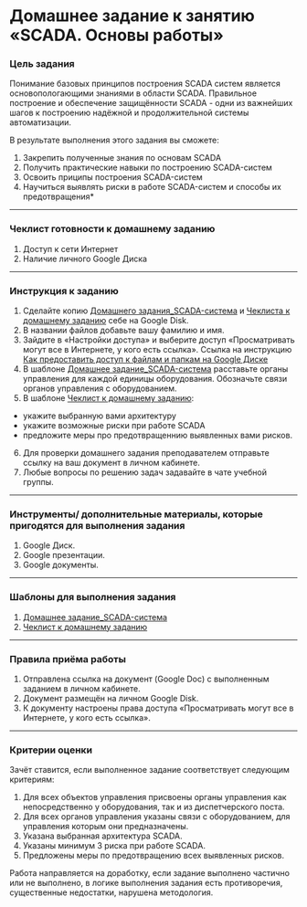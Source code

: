 # Домашнее задание к занятию «SCADA. Основы работы»

### Цель задания

Понимание базовых принципов построения SCADA систем является основопологающими знаниями в области SCADA. Правильное построение и обеспечение защищённости SCADA - одни из важнейших шагов к построению надёжной и продолжительной системы автоматизации. 

В результате выполнения этого задания вы сможете:

1. Закрепить полученные знания по основам SCADA
2. Получить практические навыки по построению SCADA-систем
3. Освоить приципы построения SCADA-систем
4. Научиться выявлять риски в работе SCADA-систем и способы их предотвращения*

------

### Чеклист готовности к домашнему заданию

1. Доступ к сети Интернет
2. Наличие личного Google Диска

------

### Инструкция к заданию

1. Сделайте копию [Домашнего задания_SCADA-система](https://docs.google.com/presentation/d/13YsoRdDblTP6Fo5f2yYAFzp5Jb3JNh3a1-FAPviO8dY/edit?usp=sharing) и [Чеклиста к домашнему заданию](https://docs.google.com/document/d/15CTEXO1hrDP8s88pEM3Fq_z9B5Nv2n2EbzoT-wIeiJY/edit?usp=sharing) себе на Google Disk.
1. В названии файлов добавьте вашу фамилию и имя.
1. Зайдите в «Настройки доступа» и выберите доступ «Просматривать могут все в Интернете, у кого есть ссылка». Ссылка на инструкцию [Как предоставить доступ к файлам и папкам на Google Диске](https://support.google.com/docs/answer/2494822?hl=ru&co=GENIE.Platform%3DDesktop)
1. В шаблоне [Домашнее задание_SCADA-система](https://docs.google.com/presentation/d/13YsoRdDblTP6Fo5f2yYAFzp5Jb3JNh3a1-FAPviO8dY/edit?usp=sharing) расставьте органы управления для каждой единицы оборудования. Обозначьте связи органов управления с оборудованием.
1. В шаблоне [Чеклист к домашнему заданию](https://docs.google.com/document/d/15CTEXO1hrDP8s88pEM3Fq_z9B5Nv2n2EbzoT-wIeiJY/edit?usp=sharing): 
- укажите выбранную вами архитектуру
- укажите возможные риски при работе SCADA
- предложите меры про предотвращеннию выявленных вами рисков.
6. Для проверки домашнего задания преподавателем отправьте ссылку на ваш документ в личном кабинете.
7. Любые вопросы по решению задач задавайте в чате учебной группы.

------

### Инструменты/ дополнительные материалы, которые пригодятся для выполнения задания

1. Google Диск.
2. Google презентации.
3. Google документы.

------
### Шаблоны для выполнения задания

1. [Домашнее задание_SCADA-система](https://docs.google.com/presentation/d/13YsoRdDblTP6Fo5f2yYAFzp5Jb3JNh3a1-FAPviO8dY/edit?usp=sharing)
2. [Чеклист к домашнему заданию](https://docs.google.com/document/d/15CTEXO1hrDP8s88pEM3Fq_z9B5Nv2n2EbzoT-wIeiJY/edit?usp=sharing)

------

### Правила приёма работы

1. Отправлена ссылка на документ (Google Doc) с выполненным заданием в личном кабинете.
2. Документ размещён на личном Google Disk.
3. К документу настроены права доступа «Просматривать могут все в Интернете, у кого есть ссылка».


------

### Критерии оценки

Зачёт ставится, если выполненное задание соответствует следующим критериям:

1. Для всех объектов управления присвоены органы управления как непосредственно у оборудования, так и из диспетчерского поста.
2. Для всех органов управления указаны связи с оборудованием, для управления которым они предназначены.
3. Указана выбранная архитектура SCADA.
4. Указаны минимум 3 риска при работе SCADA.
5. Предложены меры по предотвращению всех выявленных рисков.

Работа направляется на доработку, если задание выполнено частично или не выполнено, в логике выполнения задания есть противоречия, существенные недостатки, нарушена методология.

